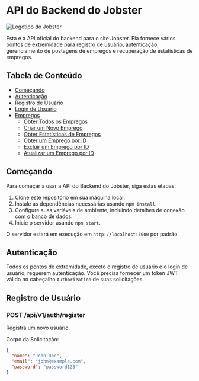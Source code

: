 
# API do Backend do Jobster

![Logotipo do Jobster](link_para_o_logo.png)

Esta é a API oficial do backend para o site Jobster. Ela fornece vários pontos de extremidade para registro de usuário, autenticação, gerenciamento de postagens de empregos e recuperação de estatísticas de empregos.

## Tabela de Conteúdo

- [Começando](#começando)
- [Autenticação](#autenticação)
- [Registro de Usuário](#registro-de-usuário)
- [Login de Usuário](#login-de-usuário)
- [Empregos](#empregos)
  - [Obter Todos os Empregos](#obter-todos-os-empregos)
  - [Criar um Novo Emprego](#criar-um-novo-emprego)
  - [Obter Estatísticas de Empregos](#obter-estatísticas-de-empregos)
  - [Obter um Emprego por ID](#obter-um-emprego-por-id)
  - [Excluir um Emprego por ID](#excluir-um-emprego-por-id)
  - [Atualizar um Emprego por ID](#atualizar-um-emprego-por-id)

## Começando

Para começar a usar a API do Backend do Jobster, siga estas etapas:

1. Clone este repositório em sua máquina local.
2. Instale as dependências necessárias usando `npm install`.
3. Configure suas variáveis de ambiente, incluindo detalhes de conexão com o banco de dados.
4. Inicie o servidor usando `npm start`.

O servidor estará em execução em `http://localhost:3000` por padrão.

## Autenticação

Todos os pontos de extremidade, exceto o registro de usuário e o login de usuário, requerem autenticação. Você precisa fornecer um token JWT válido no cabeçalho `Authorization` de suas solicitações.

## Registro de Usuário

### POST /api/v1/auth/register

Registra um novo usuário.

Corpo da Solicitação:

```json
{
  "name": "John Doe",
  "email": "john@example.com",
  "password": "password123"
}
